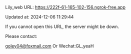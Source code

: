 Lily_web URL: https://222f-61-165-102-156.ngrok-free.app

Updated at: 2024-12-06 11:29:44

If you cannot open this URL, the server might be down.

Please contact: 

goley04@foxmail.com Or Wechat:GL_yeaH